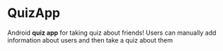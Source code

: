 # QuizApp
Android **quiz app** for taking quiz about friends! Users can manually add information about users and then take a quiz about them
